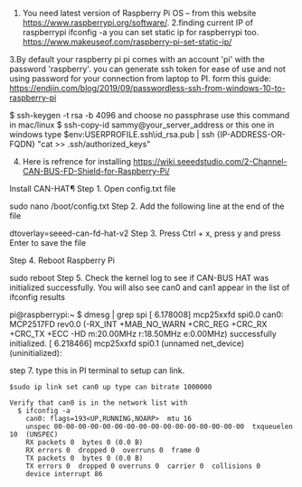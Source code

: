 1. You need latest version of Raspberry Pi OS –  from this website <https://www.raspberrypi.org/software/>.
2.finding current IP of raspberrypi
 ifconfig -a
 you can set static ip for raspberrypi too.
 https://www.makeuseof.com/raspberry-pi-set-static-ip/
 
3.By default your raspberry pi pi comes with an account 'pi' with the password 'raspberry'.
 you can generate ssh token for ease of use and not using password for your connection from laptop to PI.
  form this guide: <https://endjin.com/blog/2019/09/passwordless-ssh-from-windows-10-to-raspberry-pi>
  
 $ ssh-keygen -t rsa -b 4096
  and choose no  passphrase
  use this command in mac/linux
 $ ssh-copy-id sammy@your_server_address
 or this one in windows
  type $env:USERPROFILE\.ssh\id_rsa.pub | ssh {IP-ADDRESS-OR-FQDN} "cat >> .ssh/authorized_keys"

4. Here is refrence for installing  <https://wiki.seeedstudio.com/2-Channel-CAN-BUS-FD-Shield-for-Raspberry-Pi/>

 Install CAN-HAT¶
 Step 1. Open config.txt file

 sudo nano /boot/config.txt
 Step 2. Add the following line at the end of the file

 dtoverlay=seeed-can-fd-hat-v2
 Step 3. Press Ctrl + x, press y and press Enter to save the file

 Step 4. Reboot Raspberry Pi

 sudo reboot
 Step 5. Check the kernel log to see if CAN-BUS HAT was initialized successfully. You will also see can0 and can1 appear in the list of ifconfig results

 pi@raspberrypi:~ $ dmesg | grep spi
 [    6.178008] mcp25xxfd spi0.0 can0: MCP2517FD rev0.0 (-RX_INT +MAB_NO_WARN +CRC_REG +CRC_RX +CRC_TX +ECC -HD m:20.00MHz r:18.50MHz e:0.00MHz) successfully initialized.
 [    6.218466] mcp25xxfd spi0.1 (unnamed net_device) (uninitialized):

 step 7. 
    type this in PI terminal to setup can  link.

    $sudo ip link set can0 up type can bitrate 1000000
    
    Verify that can0 is in the network list with 
      $ ifconfig -a
        can0: flags=193<UP,RUNNING,NOARP>  mtu 16
        unspec 00-00-00-00-00-00-00-00-00-00-00-00-00-00-00-00  txqueuelen 10  (UNSPEC)
        RX packets 0  bytes 0 (0.0 B)
        RX errors 0  dropped 0  overruns 0  frame 0
        TX packets 0  bytes 0 (0.0 B)
        TX errors 0  dropped 0 overruns 0  carrier 0  collisions 0
        device interrupt 86